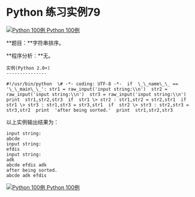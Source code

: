 Python 练习实例79
=============

 [![Python 100例](../images/up.gif) Python 100例](python-100-examples.html)

**题目：**字符串排序。

**程序分析：**无。
```
实例(Python 2.0+)
---------------

#!/usr/bin/python  \# -*- coding: UTF-8 -*-  if  \_\_name\_\_ == '\_\_main\_\_': str1 = raw_input('input string:\\n')  str2 = raw_input('input string:\\n')  str3 = raw_input('input string:\\n')  print  str1,str2,str3  if  str1 \> str2 : str1,str2 = str2,str1  if  str1 \> str3 : str1,str3 = str3,str1  if  str2 \> str3 : str2,str3 = str3,str2  print  'after being sorted.'  print  str1,str2,str3
```
以上实例输出结果为：
```
input string:
abcde
input string:
efdis
input string:
adk
abcde efdis adk
after being sorted.
abcde adk efdis
```
 [![Python 100例](../images/up.gif) Python 100例](python-100-examples.html)